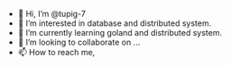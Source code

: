 - 👋 Hi, I’m @tupig-7
- 👀 I’m interested in database and distributed system.
- 🌱 I’m currently learning goland and distributed system.
- 💞️ I’m looking to collaborate on ...
- 📫 How to reach me, 

<!---
tupig-7/tupig-7 is a ✨ special ✨ repository because its `README.md` (this file) appears on your GitHub profile.
You can click the Preview link to take a look at your changes.
--->
